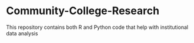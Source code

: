 # Community-College-Research
This repository contains both R and Python code that help with institutional data analysis
